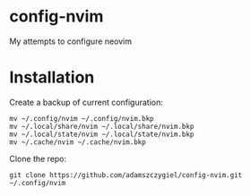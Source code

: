 # config-nvim
My attempts to configure neovim

# Installation

Create a backup of current configuration:
```
mv ~/.config/nvim ~/.config/nvim.bkp
mv ~/.local/share/nvim ~/.local/share/nvim.bkp
mv ~/.local/state/nvim ~/.local/state/nvim.bkp
mv ~/.cache/nvim ~/.cache/nvim.bkp
```

Clone the repo:
```
git clone https://github.com/adamszczygiel/config-nvim.git ~/.config/nvim
```
